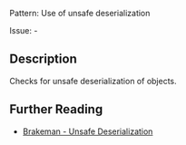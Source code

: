 Pattern: Use of unsafe deserialization

Issue: -

## Description

Checks for unsafe deserialization of objects.

## Further Reading

* [Brakeman - Unsafe Deserialization](https://brakemanscanner.org/docs/warning_types/unsafe_deserialization/)
